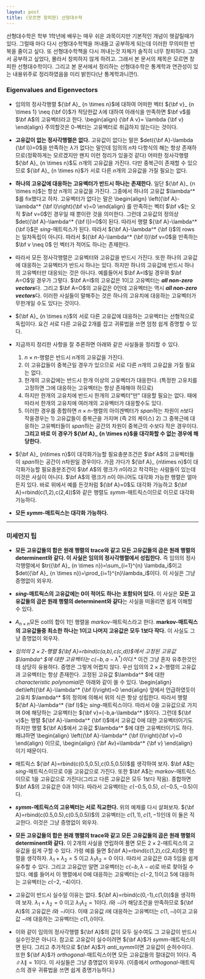 ```yaml
---
layout: post 
title: (모르면 창피한) 선형대수학
---
```


선형대수학은 학부 1학년에 배우는 매우 쉬운 과목이지만 기본적인 개념이 헷갈릴때가 있다. 그럴때 마다 다시 선형대수학책을 꺼내들고 공부하게 되는데 이러한 무의미한 반복을 줄이고 싶다. 또 선형대수학책을 다시 꺼내는것 자체가 솔직히 너무 창피하다. 그래서 공부하고 싶었다, 몰라서 창피하지 않게 하려고. 그래서 본 문서의 제목은 모르면 창피한 선형대수학이다. 그리고 본 문서에서 정리하는 선형대수학은 통계학과 연관성이 있는 내용위주로 정리하였음을 미리 밝힌다(난 통계학과니깐!). 

### Eigenvalues and Eigenvectors
- 임의의 정사각행렬 ${\bf A}_ {n \times n}$에 대하여 어떠한 벡터 ${\bf v}_ {n \times 1} \neq {\bf 0}$가 적당한값 $\lambda$에 대하여 아래식을 만족하면 $\bf v$를 $\bf A$의 고유벡터라고 한다. 
\begin{align}
{\bf A v}= \lambda {\bf v}
\end{align}
주의할것은 $0$-벡터는 고유벡터로 취급하지 않는다는 것이다. 

- **고유값이 없는 정사각행렬은 없다.**
고유값이 없다는 말은 $det({\bf A}-\lambda {\bf I})=0$을 만족하는 $\lambda$가 없다는 말인데 임의의 $n$차 다항식의 해는 항상 존재하므로(정확하게는 모르겠지만 왠지 이런 정리가 있을것 같다) 어떠한 정사각행렬 ${\bf A}_ {n \times n}$도 $n$개의 고유값을 가진다. 다만 중복근이 존재할 수 있으므로  ${\bf A}_ {n \times n}$가 서로 다른 $n$개의 고유값을 가질 필요는 없다. 

- **하나의 고유값에 대응하는 고유벡터가 반드시 하나는 존재한다.**
일단 ${\bf A}_ {n \times n}$는 항상 $n$개의 고유값을 가진다. 그중에서 하나의 고유값 $\lambda^* $를 fix했다고 하자. 고유벡터가 없다는 말은 
\begin{align}
\left({\bf A}-\lambda^* {\bf I}\right){\bf v}=0
\end{align}
를 만족하는 벡터 $\bf v$는 오직 $\bf v=0$인 경우일 때 뿐이란 것을 의미한다. 그런데 고유값의 정의상 $det({\bf A}-\lambda^* {\bf I})=0$이 된다. 따라서 행렬 ${\bf A}-\lambda^* {\bf I}$은 *sing*-매트릭스가 된다. 따라서 ${\bf A}-\lambda^* {\bf I}$의 rows는 일차독립이 아니다. 따라서  $({\bf A}-\lambda^* {\bf I})\bf v=0$을 만족하는 $\bf v \neq 0$ 인 벡터가 적어도 하나는 존재한다. 

- 따라서 모든 정사각행렬은 고유벡터와 고유값을 반드시 가진다. 또한 하나의 고유값에 대응하는 고유벡터가 반드시 하나는 있다. 하지만 하나의 고유값에 반드시 하나의 고유벡터만 대응되는 것은 아니다. 예를들어서 $\bf A=I$일 경우와 $\bf A=O$일 경우가 그렇다. $\bf A=I$의 고유값은 $1$이고 고유벡터는 ***all non-zero vectors***다. 그리고 $\bf A=O$의 고유값은 $0$인데 고유벡터는 역시 ***all non-zero vectors***다. 이러한 사실들이 말해주는 것은 하나의 고유치에 대응하는 고유벡터가 무한개일 수도 있다는 것이다. 

- ${\bf A}_ {n \times n}$의 서로 다른 고유값에 대응하는 고유벡터는 선형적으로 독립이다. 요건 서로 다른 고유값 2개를 잡고 귀류법을 쓰면 엄청 쉽게 증명할 수 있다. 

- 지금까지 정리한 사항을 잘 추론하면 아래와 같은 사실들을 정리할 수 있다. 
  1. $n \times n$-행렬은 반드시 $n$개의 고유값을 가진다. <br/>
  2. 이 고유값들이 중복근일 경우가 있으므로 서로 다른 $n$개의 고유값을 가질 필요는 없다. <br/>
  3. 한개의 고유값에는 반드시 한개 이상의 고유벡터가 대응한다. (특정한 고유치를 고정하면 그에 대응하는 고유벡터는 항상 존재해야 하므로) <br/>
  4. 하지만 한개의 고유치에 반드시 한개의 고유벡터"만" 대응할 필요는 없다. 때에 따라서 한개의 고유치에 여러개의 고유벡터가 대응할수도 있다. <br/>
  5. 이러한 경우를 종합하면 $n \times n$-행렬의 아이겐벡터가 *span*하는 차원이 $n$보다 작을경우는 1) 고유값들이 중복근을 가지며 (즉 2의 케이스) 2) 그 중복근에 대응하는 고유벡터들이 *span*하는 공간의 차원이 중복근의 수보다 작은 경우이다. **그리고 바로 이 경우가 ${\bf A}_ {n \times n}$을 대각화할 수 없는 경우에 해당한다.** <br/>
  
- ${\bf A}_ {n\times n}$이 대각화가능할 필요충분조건은 $\bf A$의 고유벡터들이 *span*하는 공간이 $n$차원일 경우이다. 가끔 가다가 ${\bf A}_ {n\times n}$이 대각화가능할 필요충분조건이 $\bf A$의 랭크가 $n$이라고 착각하는 사람들이 있는데 이것은 사실이 아니다. $\bf A$의 랭크가 $n$이 아니어도 대각화 가능한 행렬은 얼마든지 있다. 바로 위에서 예를 든것처럼 ${\bf A}=0$도 대각화 가능하고 ${\bf A}=rbind(c(1,2),c(2,4))$와 같은 행렬도 *symm*-매트릭스이므로 이므로 대각화 가능하다. 

- **모든 *symm*-매트릭스는 대각화 가능하다.** 

--- 
### 미세먼지 팁 
- **모든 고유값들의 합은 원래 행렬의 trace와 같고 모든 고유값들의 곱은 원래 행렬의 determinent와 같다. 이 사실은 임의의 정사각행렬에서 성립한다.** 즉 임의의 정사각행렬에서 $tr({\bf A}_ {n \times n})=\sum_{i=1}^{n} \lambda_i$이고 $det({\bf A}_ {n \times n})=\prod_{i=1}^{n}\lambda_i$이다. 이 사실은 그냥 증명없이 외우자. 

- ***sing*-매트릭스의 고유값에는 0이 적어도 하나는 포함되어 있다.** 이 사실은 **모든 고유값들의 곱은 원래 행렬의 determinent와 같다**는 사실을 떠올리면 쉽게 이해할 수 있다. 

- $A_{n \times n}$모든 col의 합이 1인 행렬을 *markov*-매트릭스라고 한다. **markov-매트릭스의 고유값들중 최소한 하나는 1이고 나머지 고유값은 모두 1보다 작다.** 이 사실도 그냥 증명없이 외우자. 

- **임의의 $2\times 2$-행렬 ${\bf A}=rbind(c(a,b),c(c,d))$에서 고정된 고유값 $\lambda^* $에 대한 고유벡터는 $c(-b,a-\lambda^* )$이다.** 이건 그냥 혼자 유추한것인데 상당히 유용하다. 증명은 그렇게 어렵지 않다. 우선 임의의 $2 \times 2$-행렬의 고유값과 고유벡터는 항상 존재한다. 고정된 고유값 $\lambda^* $에 대한 *characteristic polynomial*은 아래와 같이 쓸 수 있다. 
\begin{align}
det\left({\bf A}-\lambda^* {\bf I}\right)=0
\end{align}
앞에서 언급하였듯이 고유치 $\lambda^* $의 정의에 의해서 위의 식은 항상 성립한다. 따라서 행렬 ${\bf A}-\lambda^* {\bf I}$는 *sing*-매트릭스이다. 따라서 0을 고유값으로 가지며 0에 해당하는 고유벡터는 ${\bf v}=(-b,a-\lambda^* )$이다. 그런데 ${\bf v}$는 행렬 ${\bf A}-\lambda^* {\bf I}$에서 고유값 0에 대한 고유벡터이기도 하지만 행렬 ${\bf A}$에서 고유값 $\lambda^* $에 대한 고유벡터이기도 하다. 왜냐하면 
\begin{align}
\left({\bf A}-\lambda^* {\bf I}\right){\bf v}=0
\end{align}
이므로, 
\begin{align}
{\bf Av}=\lambda^* {\bf v}
\end{align}
이기 때문이다. 

- 매트릭스 ${\bf A}=rbind(c(0.5,0.5),c(0.5,0.5))$를 생각하여 보자. $\bf A$는 *sing*-매트릭스이므로 0을 고유값으로 가진다. 또한 $\bf A$는 *markov*-매트릭스 이므로 1을 고유값으로 가진다(그리고 다른 고유값은 모두 1보다 작음). 종합하면 $\bf A$의 고유값은 0과 1이다. 따라서 고유벡터는 $c(-0.5,0.5)$, $c(-0.5,-0.5)$이다. 

- ***symm*-메트릭스의 고유벡터는 서로 직교한다.** 위의 예제를 다시 살펴보자. ${\bf A}=rbind(c(0.5,0.5),c(0.5,0.5))$의 고유벡터는 $c(1,1), c(1,-1)$인데 이 둘은 직교한다. 이것은 그냥 증명없이 외우자. 

- **모든 고유값들의 합은 원래 행렬의 trace와 같고 모든 고유값들의 곱은 원래 행렬의 determinent와 같다.** 이 2개의 사실을 연립하여 풀면 모든 $2 \times 2$-매트릭스의 고유값을 쉽게 구할 수 있다. 가령 예를 들면 ${\bf A}=rbind(c(1,2),c(2,4))$인 행렬을 생각하자. $\lambda_1+\lambda_2=5$ 이고 $\lambda_1 \lambda_2=0$ 이다. 따라서 고유값은 0과 5임을 쉽게 유추할 수 있다. 그리고 고유값만 알면 고유벡터는 $c(-b,\lambda-a)$로 바로 찾아질 수 있다. 예를 들어서 이 행렬에서 $0$에 대응하는 고유벡터는 $c(-2,1)$이고 $5$에 대응하는 고유벡터는 $c(-2,-4)$이다. 

- 고유값이 반드시 실수일 이유는 없다. ${\bf A}=rbind(c(0,-1),c(1,0))$을 생각하여 보자. $\lambda_1+\lambda_2=0$ 이고 $\lambda_1 \lambda_2=1$이다. $i$와 $-i$가 해당조건을 만족하므로 ${\bf A}$의 고유값은 $i$와 $-i$이다. 이때 고유값 $i$에 대응하는 고유벡터는 $c(1,-i)$이고 고유값 $-i$에 대응하는 고유벡터는 $c(1,i)$이다. 

- 이와 같이 임의의 정사각행렬 ${\bf A}$의 값이 모두 실수여도 그 고유값이 반드시 실수인것은 아니다. 참고로 고유값이 실수이려면 ${\bf A}$가 *symm*-매트릭스이면 된다. 그리고 추가적으로 ${\bf A}$가 *anti\_symm*이면 고유값이 순허수이다. 또한 ${\bf A}$가 *orthogonal*-매트릭스이면 모든 고유값들의 절대값이 1이다. 즉 $\|\lambda\|=1$이다. 이 사실들은 그냥 증명없이 외우자. (이중에서 *orthogonal*-매트릭스의 경우 귀류법을 쓰면 쉽게 증명가능하다.) 

